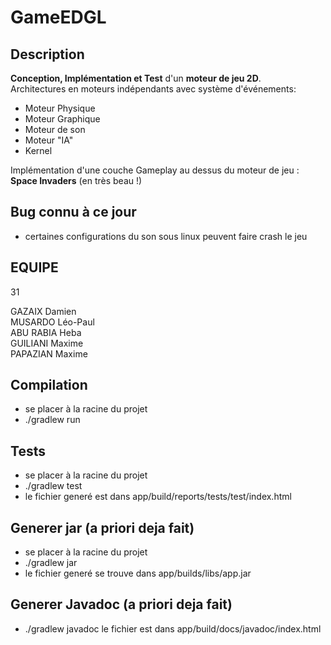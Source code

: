 # GameEDGL

## Description

**Conception, Implémentation et Test** d'un **moteur de jeu 2D**. \
Architectures en moteurs indépendants avec système d'événements: 
- Moteur Physique
- Moteur Graphique
- Moteur de son
- Moteur "IA"
- Kernel

Implémentation d'une couche Gameplay au dessus du moteur de jeu : **Space Invaders** (en très beau !)


## Bug connu à ce jour
- certaines configurations du son sous linux peuvent faire crash le jeu

## EQUIPE

31

GAZAIX Damien \
MUSARDO Léo-Paul \
ABU RABIA Heba \
GUILIANI Maxime \
PAPAZIAN Maxime

## Compilation

- se placer à la racine du projet
- ./gradlew run

## Tests

- se placer à la racine du projet
- ./gradlew test
- le fichier generé est dans app/build/reports/tests/test/index.html



## Generer jar (a priori deja fait)

- se placer à la racine du projet
- ./gradlew jar
- le fichier generé se trouve dans app/builds/libs/app.jar


## Generer Javadoc (a priori deja fait)

- ./gradlew javadoc
le fichier est dans app/build/docs/javadoc/index.html
